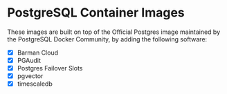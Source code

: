 # PostgreSQL Container Images

These images are built on top of the Official Postgres image maintained by the PostgreSQL Docker Community, by adding the following software:

- [x] Barman Cloud
- [x] PGAudit
- [x] Postgres Failover Slots
- [x] pgvector
- [x] timescaledb
